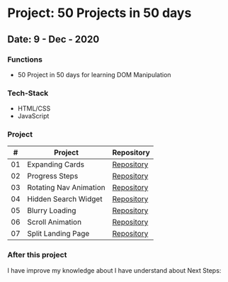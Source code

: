 # Project: 50 Projects in 50 days

## Date: 9 - Dec - 2020

### Functions

- 50 Project in 50 days for learning DOM Manipulation

### Tech-Stack

- HTML/CSS
- JavaScript

### Project

|  #  | Project                | Repository                                                                                          |
| :-: | ---------------------- | --------------------------------------------------------------------------------------------------- |
| 01  | Expanding Cards        | [Repository](https://github.com/tinspham209/50projects50days/tree/master/01-expanding-cards)        |
| 02  | Progress Steps         | [Repository](https://github.com/tinspham209/50projects50days/tree/master/02-progress-steps)         |
| 03  | Rotating Nav Animation | [Repository](https://github.com/tinspham209/50projects50days/tree/master/03-rotating-nav-animation) |
| 04  | Hidden Search Widget   | [Repository](https://github.com/tinspham209/50projects50days/tree/master/04-hidden-search-widget)   |
| 05  | Blurry Loading         | [Repository](https://github.com/tinspham209/50projects50days/tree/master/05-blurry-loading)         |
| 06  | Scroll Animation       | [Repository](https://github.com/tinspham209/50projects50days/tree/master/06-scroll-animation)       |
| 07  | Split Landing Page     | [Repository](https://github.com/tinspham209/50projects50days/tree/master/07-split-landing-page)     |

### After this project

I have improve my knowledge about
I have understand about
Next Steps:
